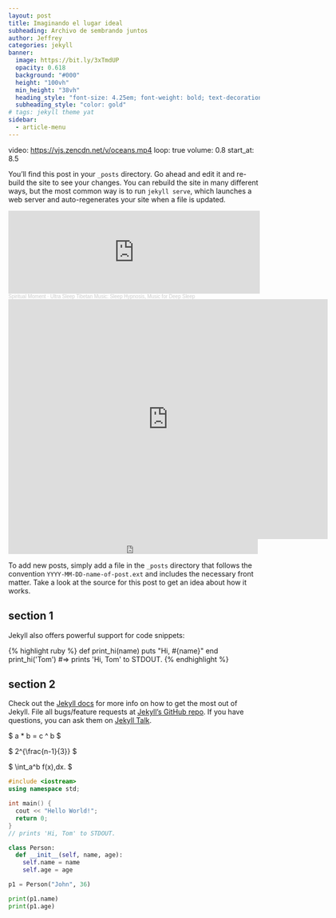 ```yaml
---
layout: post
title: Imaginando el lugar ideal
subheading: Archivo de sembrando juntos
author: Jeffrey
categories: jekyll
banner:
  image: https://bit.ly/3xTmdUP
  opacity: 0.618
  background: "#000"
  height: "100vh"
  min_height: "38vh"
  heading_style: "font-size: 4.25em; font-weight: bold; text-decoration: underline"
  subheading_style: "color: gold"
# tags: jekyll theme yat
sidebar:
  - article-menu
---
```


video: https://vjs.zencdn.net/v/oceans.mp4
  loop: true
  volume: 0.8
  start_at: 8.5
  
You’ll find this post in your `_posts` directory. Go ahead and edit it and re-build the site to see your changes. You can rebuild the site in many different ways, but the most common way is to run `jekyll serve`, which launches a web server and auto-regenerates your site when a file is updated.

<iframe width="100%" height="166" scrolling="no" frameborder="no" allow="autoplay" src="https://w.soundcloud.com/player/?url=https%3A//api.soundcloud.com/tracks/188446540&color=%23ff5500&auto_play=false&hide_related=false&show_comments=true&show_user=true&show_reposts=false&show_teaser=true"></iframe><div style="font-size: 10px; color: #cccccc;line-break: anywhere;word-break: normal;overflow: hidden;white-space: nowrap;text-overflow: ellipsis; font-family: Interstate,Lucida Grande,Lucida Sans Unicode,Lucida Sans,Garuda,Verdana,Tahoma,sans-serif;font-weight: 100;"><a href="https://soundcloud.com/spiritualmoment" title="Spiritual Moment" target="_blank" style="color: #cccccc; text-decoration: none;">Spiritual Moment</a> · <a href="https://soundcloud.com/spiritualmoment/ultra-sleep-meditation-music-sleep-hypnosis-music-for-deep-sleep" title="Ultra Sleep Tibetan Music: Sleep Hypnosis, Music for Deep Sleep" target="_blank" style="color: #cccccc; text-decoration: none;">Ultra Sleep Tibetan Music: Sleep Hypnosis, Music for Deep Sleep</a></div>


<iframe
    width="640"
    height="480"
    src="https://www.youtube.com/embed/UmX4kyB2wfg"
    frameborder="0"
    allow="autoplay; encrypted-media"
    allowfullscreen
>
</iframe>


<iframe src="https://archive.org/embed/cd_audioslave_audioslave" width="500" height="30" frameborder="0" webkitallowfullscreen="true" mozallowfullscreen="true" allowfullscreen></iframe>



To add new posts, simply add a file in the `_posts` directory that follows the convention `YYYY-MM-DD-name-of-post.ext` and includes the necessary front matter. Take a look at the source for this post to get an idea about how it works.

## section 1

Jekyll also offers powerful support for code snippets:

{% highlight ruby %}
def print_hi(name)
puts "Hi, #{name}"
end
print_hi('Tom')
#=> prints 'Hi, Tom' to STDOUT.
{% endhighlight %}

## section 2

Check out the [Jekyll docs][jekyll-docs] for more info on how to get the most out of Jekyll. File all bugs/feature requests at [Jekyll’s GitHub repo][jekyll-gh]. If you have questions, you can ask them on [Jekyll Talk][jekyll-talk].

[jekyll-docs]: https://jekyllrb.com/docs/home
[jekyll-gh]: https://github.com/jekyll/jekyll
[jekyll-talk]: https://talk.jekyllrb.com/

$ a \* b = c ^ b $

$ 2^{\frac{n-1}{3}} $

$ \int_a^b f(x)\,dx. $

```cpp
#include <iostream>
using namespace std;

int main() {
  cout << "Hello World!";
  return 0;
}
// prints 'Hi, Tom' to STDOUT.
```

```python
class Person:
  def __init__(self, name, age):
    self.name = name
    self.age = age

p1 = Person("John", 36)

print(p1.name)
print(p1.age)
```
